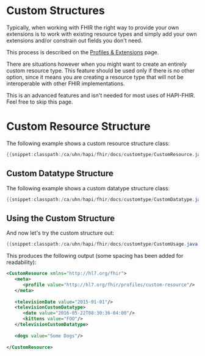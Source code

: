 # Custom Structures

Typically, when working with FHIR the right way to provide your own extensions is to work with existing resource types and simply add your own extensions and/or constrain out fields you don't need.

This process is described on the [Profiles &amp; Extensions](./profiles_and_extensions.html) page.

There are situations however when you might want to create an entirely custom resource type. This feature should be used only if there is no other option, since it means you are creating a resource type that will not be interoperable with other FHIR implementations.

<p class="doc_info_bubble">
This is an advanced features and isn't needed for most uses of HAPI-FHIR. Feel free to skip this page.
</p>
			
# Custom Resource Structure

The following example shows a custom resource structure class:

```java
{{snippet:classpath:/ca/uhn/hapi/fhir/docs/customtype/CustomResource.java|resource}}
``` 

## Custom Datatype Structure

The following example shows a custom datatype structure class:

```java
{{snippet:classpath:/ca/uhn/hapi/fhir/docs/customtype/CustomDatatype.java|datatype}}
```

## Using the Custom Structure

And now let's try the custom structure out:

```java
{{snippet:classpath:/ca/uhn/hapi/fhir/docs/customtype/CustomUsage.java|usage}}
```

This produces the following output (some spacing has been added for readability):

```xml
<CustomResource xmlns="http://hl7.org/fhir">
   <meta>
      <profile value="http://hl7.org/fhir/profiles/custom-resource"/>
   </meta>
   
   <televisionDate value="2015-01-01"/>
   <televisionCustomDatatype>
      <date value="2016-05-22T08:30:36-04:00"/>
      <kittens value="FOO"/>
   </televisionCustomDatatype>
   
   <dogs value="Some Dogs"/>
   
</CustomResource>
```
